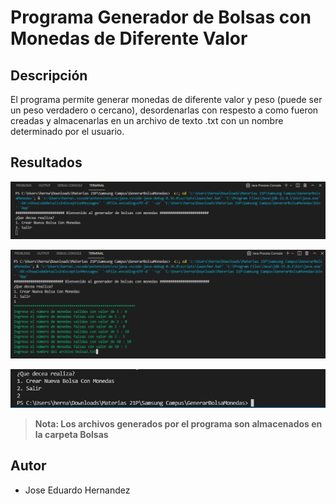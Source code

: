 # Programa Generador de Bolsas con Monedas de Diferente Valor

## Descripción

El programa permite generar monedas de diferente valor y peso (puede ser un peso verdadero o cercano), desordenarlas
con respesto a como fueron creadas y almacenarlas en un archivo de texto .txt con un nombre determinado por el usuario.

## Resultados

![](https://github.com/JoseEduardoUAM/Diplomado-IoT-Programacion-Java/blob/master/Programas/GenerarBolsaMonedas/Imagenes/imagen1.PNG)

![](https://github.com/JoseEduardoUAM/Diplomado-IoT-Programacion-Java/blob/master/Programas/GenerarBolsaMonedas/Imagenes/imagen2.PNG)

![](https://github.com/JoseEduardoUAM/Diplomado-IoT-Programacion-Java/blob/master/Programas/GenerarBolsaMonedas/Imagenes/imagen3.PNG)

> **Nota: Los archivos generados por el programa son almacenados en la carpeta Bolsas**

## Autor
- Jose Eduardo Hernandez